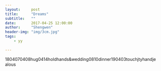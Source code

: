 ```yaml
---
layout:     post
title:      "Dreams"
subtitle:   ""
date:       2017-04-25 12:00:00
author:     "Shengwen"
header-img: "img/3cm.jpg"
tags:
    - yy
    
---
```


1804070408hug0414holdhands&wedding0810dinner190403touchjtyhandjealous
